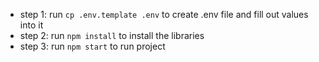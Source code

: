 -   step 1: run `cp .env.template .env` to create .env file and fill out values into it
-   step 2: run `npm install` to install the libraries
-   step 3: run `npm start` to run project

